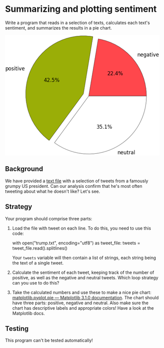# Summarizing and plotting sentiment

Write a program that reads in a selection of texts, calculates each text's sentiment, and summarizes the results in a pie chart.

![A not so beautiful chart](figure_1.png)

## Background

We have provided a [text file](trump.txt) with a selection of tweets from a famously grumpy US president. Can our analysis confirm that he's most often tweeting about what he doesn't like? Let's see.

## Strategy

Your program should comprise three parts:

1. Load the file with tweet on each line. To do this, you need to use this code:

    with open("trump.txt", encoding="utf8") as tweet_file:
        tweets = tweet_file.read().splitlines()

   Your `tweets` variable will then contain a list of strings, each string being the text of a single tweet.

2. Calculate the sentiment of each tweet, keeping track of the number of positive, as well as the negative and neutral tweets. Which loop strategy can you use to do this?

3. Take the calculated numbers and use these to make a nice pie chart: [matplotlib.pyplot.pie — Matplotlib 3.1.0 documentation](https://matplotlib.org/3.1.0/api/_as_gen/matplotlib.pyplot.pie.html#matplotlib.pyplot.pie). The chart should have three parts: positive, negative and neutral. Also make sure the chart has descriptive labels and appropriate colors! Have a look at the Matplotlib docs.

## Testing

This program can't be tested automatically!
